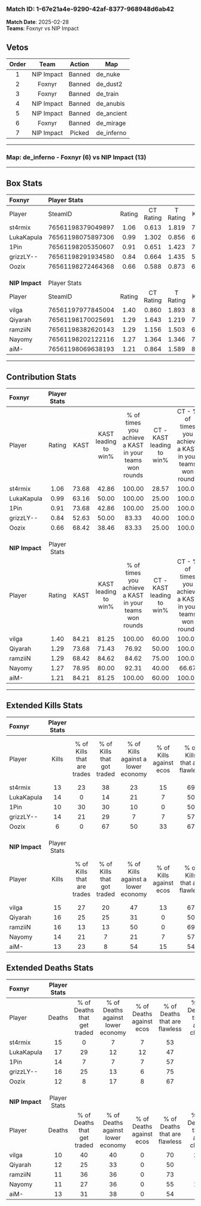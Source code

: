 ### Match ID: 1-67e21a4e-9290-42af-8377-968948d6ab42  
**Match Date**: 2025-02-28  
**Teams**: Foxnyr vs NIP Impact  

## Vetos  

| Order | Team | Action | Map |
| :---: | :--: | :----: | --- |
| 1 | NIP Impact | Banned | de_nuke |
| 2 | Foxnyr | Banned | de_dust2 |
| 3 | Foxnyr | Banned | de_train |
| 4 | NIP Impact | Banned | de_anubis |
| 5 | NIP Impact | Banned | de_ancient |
| 6 | Foxnyr | Banned | de_mirage |
| 7 | NIP Impact | Picked | de_inferno |

---  

### **Map**: de_inferno - Foxnyr (6) vs NIP Impact (13)  
---  

## Box Stats  

| **Foxnyr**     | Player Stats      |        |           |          |       |      |       |         |        |      |     |
| :- | :- | :-: | :-: | :-: | :-: | :-: | :-: | :-: | :-: | :-: | :-: |
| Player         | SteamID           | Rating | CT Rating | T Rating | KAST  | ADR  | Kills | Assists | Deaths | K/D  | HS% |
| st4rmix        | 76561198379049897 |  1.06  |   0.613   |  1.819   | 73.68 | 81.6 |  13   |    5    |   15   | 0.87 | 61  |
| LukaKapula     | 76561198075897306 |  0.99  |   1.302   |  0.856   | 63.16 | 86.4 |  14   |    6    |   17   | 0.82 | 50  |
| 1Pin           | 76561198205350607 |  0.91  |   0.651   |  1.423   | 73.68 | 66.8 |  10   |    6    |   14   | 0.71 | 60  |
| grizzLY--      | 76561198291934580 |  0.84  |   0.664   |  1.435   | 52.63 | 58.3 |  14   |    3    |   16   | 0.88 | 50  |
| Oozix          | 76561198272464368 |  0.66  |   0.588   |  0.873   | 68.42 | 48.9 |   6   |    2    |   12   | 0.50 | 83  |
|                |                   |        |           |          |       |      |       |         |        |      |     |
|                |                   |        |           |          |       |      |       |         |        |      |     |
|                |                   |        |           |          |       |      |       |         |        |      |     |
| **NIP Impact** | Player Stats      |        |           |          |       |      |       |         |        |      |     |
| Player         | SteamID           | Rating | CT Rating | T Rating | KAST  | ADR  | Kills | Assists | Deaths | K/D  | HS% |
| vilga          | 76561197977845004 |  1.40  |   0.860   |  1.893   | 84.21 | 86.4 |  15   |    8    |   10   | 1.50 | 33  |
| Qiyarah        | 76561198170025691 |  1.29  |   1.643   |  1.219   | 73.68 | 85.7 |  16   |    5    |   12   | 1.33 | 43  |
| ramziiN        | 76561198382620143 |  1.29  |   1.156   |  1.503   | 68.42 | 92.2 |  16   |    3    |   11   | 1.45 | 18  |
| Nayomy         | 76561198202122116 |  1.27  |   1.364   |  1.346   | 78.95 | 82.2 |  14   |    7    |   11   | 1.27 | 42  |
| aiM-           | 76561198069638193 |  1.21  |   0.864   |  1.589   | 84.21 | 81.2 |  13   |    9    |   13   | 1.00 | 76  |
---  

## Contribution Stats  

| **Foxnyr**     | Player Stats |       |                      |                                                        |                           |                                                             |                          |                                                            |
| :- | :-: | :-: | :-: | :-: | :-: | :-: | :-: | :-: |
| Player         |    Rating    | KAST  | KAST leading to win% | % of times you achieve a KAST in your teams won rounds | CT - KAST leading to win% | CT - % of times you achieve a KAST in your teams won rounds | T - KAST leading to win% | T - % of times you achieve a KAST in your teams won rounds |
| st4rmix        |     1.06     | 73.68 |        42.86         |                         100.00                         |           28.57           |                           100.00                            |          57.14           |                           100.00                           |
| LukaKapula     |     0.99     | 63.16 |        50.00         |                         100.00                         |           25.00           |                           100.00                            |          100.00          |                           100.00                           |
| 1Pin           |     0.91     | 73.68 |        42.86         |                         100.00                         |           25.00           |                           100.00                            |          66.67           |                           100.00                           |
| grizzLY--      |     0.84     | 52.63 |        50.00         |                         83.33                          |           40.00           |                           100.00                            |          60.00           |                           75.00                            |
| Oozix          |     0.66     | 68.42 |        38.46         |                         83.33                          |           25.00           |                           100.00                            |          60.00           |                           75.00                            |
|                |              |       |                      |                                                        |                           |                                                             |                          |                                                            |
|                |              |       |                      |                                                        |                           |                                                             |                          |                                                            |
|                |              |       |                      |                                                        |                           |                                                             |                          |                                                            |
| **NIP Impact** | Player Stats |       |                      |                                                        |                           |                                                             |                          |                                                            |
| Player         |    Rating    | KAST  | KAST leading to win% | % of times you achieve a KAST in your teams won rounds | CT - KAST leading to win% | CT - % of times you achieve a KAST in your teams won rounds | T - KAST leading to win% | T - % of times you achieve a KAST in your teams won rounds |
| vilga          |     1.40     | 84.21 |        81.25         |                         100.00                         |           60.00           |                           100.00                            |          90.91           |                           100.00                           |
| Qiyarah        |     1.29     | 73.68 |        71.43         |                         76.92                          |           50.00           |                           100.00                            |          87.50           |                           70.00                            |
| ramziiN        |     1.29     | 68.42 |        84.62         |                         84.62                          |           75.00           |                           100.00                            |          88.89           |                           80.00                            |
| Nayomy         |     1.27     | 78.95 |        80.00         |                         92.31                          |           40.00           |                            66.67                            |          100.00          |                           100.00                           |
| aiM-           |     1.21     | 84.21 |        81.25         |                         100.00                         |           60.00           |                           100.00                            |          90.91           |                           100.00                           |
---  

## Extended Kills Stats  

| **Foxnyr**     | Player Stats |                            |                            |                                    |                         |                              |                                 |                                       |                    |           |
| :- | :-: | :-: | :-: | :-: | :-: | :-: | :-: | :-: | :-: | :-: |
| Player         |    Kills     | % of Kills that are trades | % of Kills that got traded | % of Kills against a lower economy | % of Kills against ecos | % of Kills that are flawless | % of Kills that are close duels | % of Kills that are assisted by flash | Pistol Round Kills | AWP Kills |
| st4rmix        |      13      |             23             |             38             |                 23                 |           15            |              69              |               15                |                   0                   |         3          |     0     |
| LukaKapula     |      14      |             0              |             14             |                 21                 |            7            |              50              |               14                |                   0                   |         2          |     0     |
| 1Pin           |      10      |             30             |             30             |                 10                 |            0            |              50              |                0                |                   0                   |         3          |     0     |
| grizzLY--      |      14      |             21             |             29             |                 7                  |            7            |              57              |               14                |                   0                   |         0          |     4     |
| Oozix          |      6       |             0              |             67             |                 50                 |           33            |              67              |                0                |                   0                   |         0          |     0     |
|                |              |                            |                            |                                    |                         |                              |                                 |                                       |                    |           |
|                |              |                            |                            |                                    |                         |                              |                                 |                                       |                    |           |
|                |              |                            |                            |                                    |                         |                              |                                 |                                       |                    |           |
| **NIP Impact** | Player Stats |                            |                            |                                    |                         |                              |                                 |                                       |                    |           |
| Player         |    Kills     | % of Kills that are trades | % of Kills that got traded | % of Kills against a lower economy | % of Kills against ecos | % of Kills that are flawless | % of Kills that are close duels | % of Kills that are assisted by flash | Pistol Round Kills | AWP Kills |
| vilga          |      15      |             27             |             20             |                 47                 |           13            |              67              |               13                |                   0                   |         0          |     0     |
| Qiyarah        |      16      |             25             |             25             |                 31                 |            0            |              50              |                0                |                   6                   |         3          |     0     |
| ramziiN        |      16      |             13             |             13             |                 50                 |            0            |              69              |                0                |                   0                   |         1          |    10     |
| Nayomy         |      14      |             21             |             7              |                 21                 |            7            |              57              |                7                |                   7                   |         2          |     0     |
| aiM-           |      13      |             23             |             8              |                 54                 |           15            |              54              |                8                |                  15                   |         2          |     0     |
## Extended Deaths Stats  

| **Foxnyr**     | Player Stats |                             |                                   |                          |                               |                            |                           |               |
| :- | :-: | :-: | :-: | :-: | :-: | :-: | :-: | :-: |
| Player         |    Deaths    | % of Deaths that get traded | % of Deaths against lower economy | % of Deaths against ecos | % of Deaths that are flawless | % of Deaths that are close | % of Deaths while blinded | Deaths to AWP |
| st4rmix        |      15      |              0              |                 7                 |            7             |              53               |             7              |             0             |       2       |
| LukaKapula     |      17      |             29              |                12                 |            12            |              47               |             0              |             6             |       3       |
| 1Pin           |      14      |              7              |                 7                 |            7             |              57               |             7              |            21             |       1       |
| grizzLY--      |      16      |             25              |                13                 |            6             |              75               |             6              |             0             |       4       |
| Oozix          |      12      |              8              |                17                 |            8             |              67               |             8              |             0             |       0       |
|                |              |                             |                                   |                          |                               |                            |                           |               |
|                |              |                             |                                   |                          |                               |                            |                           |               |
|                |              |                             |                                   |                          |                               |                            |                           |               |
| **NIP Impact** | Player Stats |                             |                                   |                          |                               |                            |                           |               |
| Player         |    Deaths    | % of Deaths that get traded | % of Deaths against lower economy | % of Deaths against ecos | % of Deaths that are flawless | % of Deaths that are close | % of Deaths while blinded | Deaths to AWP |
| vilga          |      10      |             40              |                40                 |            0             |              70               |             20             |             0             |       1       |
| Qiyarah        |      12      |             25              |                33                 |            0             |              50               |             0              |             0             |       1       |
| ramziiN        |      11      |             36              |                36                 |            0             |              73               |             9              |             0             |       1       |
| Nayomy         |      11      |             27              |                36                 |            0             |              55               |             18             |             0             |       0       |
| aiM-           |      13      |             31              |                38                 |            0             |              54               |             8              |             0             |       1       |
